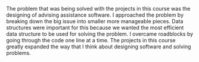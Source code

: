 The problem that was being solved with the projects in this course was the designing of advising assistance software. I approached the problem by breaking down the big issue into smaller more manageable pieces. Data structures were important for this because we wanted the most efficient data structure to be used for solving the problem. I overcame roadblocks by going through the code one line at a time. The projects in this course greatly expanded the way that I think about designing software and solving problems.
